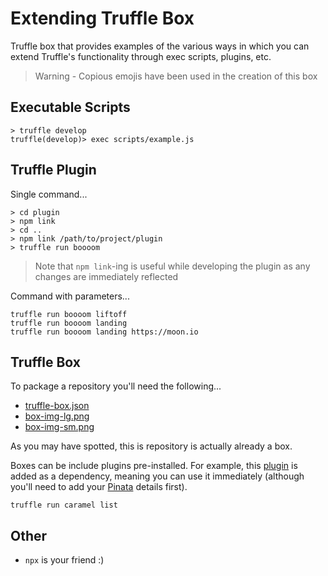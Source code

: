 # Extending Truffle Box

Truffle box that provides examples of the various ways in which you can extend Truffle's functionality through exec scripts, plugins, etc.

> Warning - Copious emojis have been used in the creation of this box 

## Executable Scripts

```
> truffle develop
truffle(develop)> exec scripts/example.js
```

## Truffle Plugin

Single command...

```
> cd plugin
> npm link
> cd ..
> npm link /path/to/project/plugin
> truffle run boooom
```

> Note that `npm link`-ing is useful while developing the plugin as any changes are immediately reflected

Command with parameters...

```
truffle run boooom liftoff
truffle run boooom landing
truffle run boooom landing https://moon.io
```

## Truffle Box

To package a repository you'll need the following...

- [truffle-box.json](truffle-box.json)
- [box-img-lg.png](box-img-lg.png)
- [box-img-sm.png](box-img-sm.png)

As you may have spotted, this is repository is actually already a box.

Boxes can be include plugins pre-installed. For example, this [plugin](https://github.com/kevinbluer/truffle-plugin-caramel) is added as a dependency, meaning you can use it immediately (although you'll need to add your [Pinata](https://pinata.cloud/) details first).

```
truffle run caramel list
```

## Other

- `npx` is your friend :)